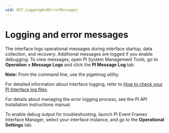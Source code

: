 ```yaml
---
uid: BIF_LoggingAndErrorMessages
---
```


# Logging and error messages

<!-- Static topic. No modifications usually required -->

The interface logs operational messages during interface startup, data collection, and recovery. Additional messages are logged if you enable debugging. To view messages, open PI System Management Tools, go to **Operation > Message Logs** and click the **PI Message Log** tab. 

**Note:** From the command line, use the pigetmsg utility.

For detailed information about interface logging, refer to [How to check your PI Interface log files](https://osisoft.lightning.force.com/lightning/r/Knowledge__kav/ka01I000000Fn6iQAC/view). 

For details about managing the error logging process, see the PI API Installation Instructions manual. 

To enable debug output for troubleshooting, launch PI Event Frames Interface Manager, select your interface instance, and go to the **Operational Settings** tab.
